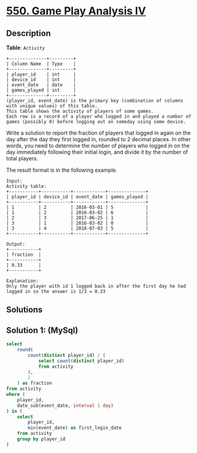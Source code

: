 # [550. Game Play Analysis IV](https://leetcode.com/problems/game-play-analysis-iv/description/)

## Description

**Table**: `Activity`

```
+--------------+---------+
| Column Name  | Type    |
+--------------+---------+
| player_id    | int     |
| device_id    | int     |
| event_date   | date    |
| games_played | int     |
+--------------+---------+
(player_id, event_date) is the primary key (combination of columns with unique values) of this table.
This table shows the activity of players of some games.
Each row is a record of a player who logged in and played a number of games (possibly 0) before logging out on someday using some device.
```

Write a solution to report the fraction of players that logged in again on the day after the day they first logged in, rounded to 2 decimal places. In other words, you need to determine the number of players who logged in on the day immediately following their initial login, and divide it by the number of total players.

The result format is in the following example.

 
```
Input: 
Activity table:
+-----------+-----------+------------+--------------+
| player_id | device_id | event_date | games_played |
+-----------+-----------+------------+--------------+
| 1         | 2         | 2016-03-01 | 5            |
| 1         | 2         | 2016-03-02 | 6            |
| 2         | 3         | 2017-06-25 | 1            |
| 3         | 1         | 2016-03-02 | 0            |
| 3         | 4         | 2018-07-03 | 5            |
+-----------+-----------+------------+--------------+

Output: 
+-----------+
| fraction  |
+-----------+
| 0.33      |
+-----------+

Explanation: 
Only the player with id 1 logged back in after the first day he had logged in so the answer is 1/3 = 0.33
```

## Solutions

## Solution 1: (MySql)
```sql
select 
    round(
        count(distinct player_id) / (
            select count(distinct player_id)
            from activity
        ),
        2
    ) as fraction
from activity 
where (
    player_id,
    date_sub(event_date, interval 1 day)
) in (
    select 
        player_id, 
        min(event_date) as first_login_date
    from activity
    group by player_id
)
```